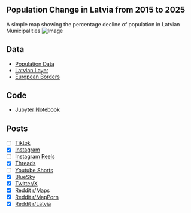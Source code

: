 ## Population Change in Latvia from 2015 to 2025
A simple map showing the percentage decline of population in Latvian Municipalities
![Image](https://drive.google.com/uc?export=view&id=1FvbLimLs3ZM0ixCLNtj6E2MvmB66LSBO)

## Data
* [Population Data](https://data.stat.gov.lv/pxweb/en/OSP_PUB/START__POP__IR__IRE/IRE031/table/tableViewLayout1/)
* [Latvian Layer](https://gis.lgia.gov.lv/arcgis/rest/services/KP_OVERLAYS/Robezas/FeatureServer/9)
* [European Borders](https://ec.europa.eu/eurostat/web/gisco/geodata/administrative-units/countries)

## Code
* [Jupyter Notebook](FormatData.ipynb)

## Posts
- [ ] [Tiktok]()
- [x] [Instagram](https://www.instagram.com/p/DLIJ2oUxZok/)
- [ ] [Instagram Reels]()
- [x] [Threads](https://www.threads.com/@vinemapper/post/DLIJ3HFxFWM)
- [ ] [Youtube Shorts]()
- [x] [BlueSky](https://bsky.app/profile/vinemapper.bsky.social/post/3ls2dn53k5c2o)
- [x] [Twitter/X](https://x.com/VineMapper/status/1936081645041602659)
- [x] [Reddit r/Maps](https://www.reddit.com/r/Maps/comments/1lg6mtn/percent_change_in_population_by_latvian/)
- [x] [Reddit r/MapPorn](https://www.reddit.com/r/MapPorn/comments/1lg6mr5/percent_change_in_population_by_latvian/)
- [x] [Reddit r/Latvia](https://www.reddit.com/r/latvia/comments/1lg6ovi/percent_change_in_population_by_latvian/)
